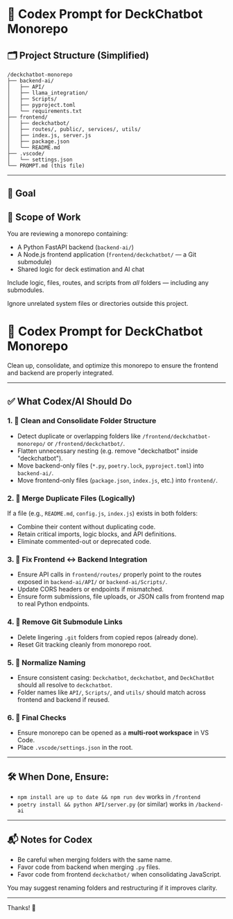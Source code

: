 # 🧠 Codex Prompt for DeckChatbot Monorepo

## 🗂️ Project Structure (Simplified)

```
/deckchatbot-monorepo
├── backend-ai/
│   ├── API/
│   ├── llama_integration/
│   ├── Scripts/
│   ├── pyproject.toml
│   └── requirements.txt
├── frontend/
│   ├── deckchatbot/
│   ├── routes/, public/, services/, utils/
│   ├── index.js, server.js
│   ├── package.json
│   └── README.md
├── .vscode/
│   └── settings.json
└── PROMPT.md (this file)
```

---

## 🎯 Goal

## 🧠 Scope of Work

You are reviewing a monorepo containing:
- A Python FastAPI backend (`backend-ai/`)
- A Node.js frontend application (`frontend/deckchatbot/` — a Git submodule)
- Shared logic for deck estimation and AI chat

Include logic, files, routes, and scripts from *all* folders — including any submodules.

Ignore unrelated system files or directories outside this project.

# 🧠 Codex Prompt for DeckChatbot Monorepo


Clean up, consolidate, and optimize this monorepo to ensure the frontend and backend are properly integrated.

---

## ✅ What Codex/AI Should Do

### 1. 🧹 Clean and Consolidate Folder Structure

* Detect duplicate or overlapping folders like `/frontend/deckchatbot-monorepo/` or `/frontend/deckchatbot/`.
* Flatten unnecessary nesting (e.g. remove "deckchatbot" inside "deckchatbot").
* Move backend-only files (`*.py`, `poetry.lock`, `pyproject.toml`) into `backend-ai/`.
* Move frontend-only files (`package.json`, `index.js`, etc.) into `frontend/`.

### 2. 🧬 Merge Duplicate Files (Logically)

If a file (e.g., `README.md`, `config.js`, `index.js`) exists in both folders:

* Combine their content without duplicating code.
* Retain critical imports, logic blocks, and API definitions.
* Eliminate commented-out or deprecated code.

### 3. 🔗 Fix Frontend ↔ Backend Integration

* Ensure API calls in `frontend/routes/` properly point to the routes exposed in `backend-ai/API/` or `backend-ai/Scripts/`.
* Update CORS headers or endpoints if mismatched.
* Ensure form submissions, file uploads, or JSON calls from frontend map to real Python endpoints.

### 4. 🚫 Remove Git Submodule Links

* Delete lingering `.git` folders from copied repos (already done).
* Reset Git tracking cleanly from monorepo root.

### 5. 📁 Normalize Naming

* Ensure consistent casing: `Deckchatbot`, `deckchatbot`, and `DeckChatBot` should all resolve to `deckchatbot`.
* Folder names like `API/`, `Scripts/`, and `utils/` should match across frontend and backend if reused.

### 6. 📌 Final Checks

* Ensure monorepo can be opened as a **multi-root workspace** in VS Code.
* Place `.vscode/settings.json` in the root.

---

## 🛠️ When Done, Ensure:

* `npm install are up to date && npm run dev` works in `/frontend`
* `poetry install && python API/server.py` (or similar) works in `/backend-ai`

---

## 📬 Notes for Codex

* Be careful when merging folders with the same name.
* Favor code from backend when merging `.py` files.
* Favor code from frontend `deckchatbot/` when consolidating JavaScript.

You may suggest renaming folders and restructuring if it improves clarity.

---

Thanks! 🚀

